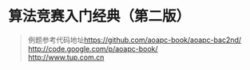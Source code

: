 # 算法竞赛入门经典（第二版）
> 例题参考代码地址<https://github.com/aoapc-book/aoapc-bac2nd/>  
> <http://code.google.com/p/aoapc-book/>  
> <http://www.tup.com.cn> 